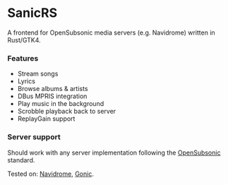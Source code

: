# SanicRS

A frontend for OpenSubsonic media servers (e.g. Navidrome) written in Rust/GTK4.

### Features
- Stream songs
- Lyrics
- Browse albums & artists
- DBus MPRIS integration
- Play music in the background
- Scrobble playback back to server
- ReplayGain support

### Server support

Should work with any server implementation following the [OpenSubsonic](https://opensubsonic.netlify.app/)
standard.

Tested on: [Navidrome](https://github.com/navidrome/navidrome/), [Gonic](https://github.com/sentriz/gonic).